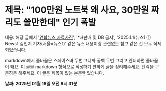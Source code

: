 # **제목: "100만원 노트북 왜 사요, 30만원 짜리도 쓸만한데" 인기 폭발**

  내용: 해당 글에서 '[연합뉴스 자료사진](서울=연합뉴스)', '*재판매 및 DB 금지', '2025.1.1/뉴스1 ⓒ News1 김민지 기자(서울=뉴스1)' 같은 뉴스 내용이랑 관련없는 참고 같은 건 모두 삭제되었습니다. 

markdown에서 줄바꿈은 스페이스바 두번 그니까 공백 두번 그리고 엔터하면 줄바꿈이 돼요. 이 글을 markdown 형식으로 작성하기 편하게 글을 정리해주세요. 단락을 구분하든 해주세요. 이 글은 제목이 없는 본문만 있습니다.

  **날짜: 2025년 01월 16일 오전 8시 31분**